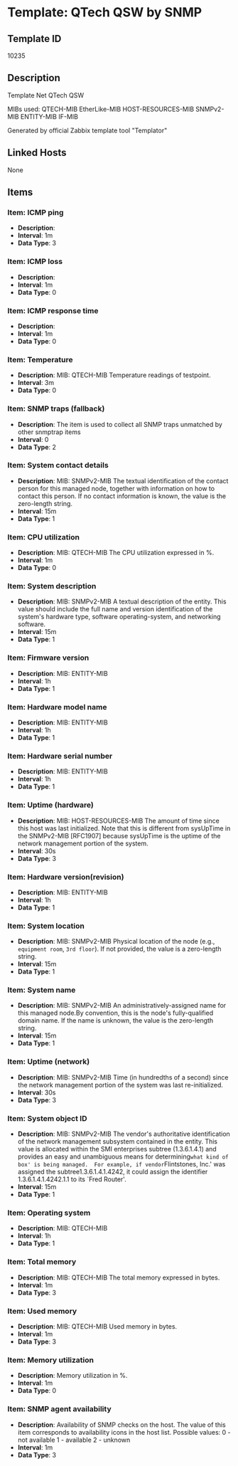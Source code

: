 # Template: QTech QSW by SNMP

## Template ID
10235

## Description
Template Net QTech QSW

MIBs used:
QTECH-MIB
EtherLike-MIB
HOST-RESOURCES-MIB
SNMPv2-MIB
ENTITY-MIB
IF-MIB

Generated by official Zabbix template tool "Templator"

## Linked Hosts
None

## Items

### Item: ICMP ping
- **Description**: 
- **Interval**: 1m
- **Data Type**: 3

### Item: ICMP loss
- **Description**: 
- **Interval**: 1m
- **Data Type**: 0

### Item: ICMP response time
- **Description**: 
- **Interval**: 1m
- **Data Type**: 0

### Item: Temperature
- **Description**: MIB: QTECH-MIB
Temperature readings of testpoint.
- **Interval**: 3m
- **Data Type**: 0

### Item: SNMP traps (fallback)
- **Description**: The item is used to collect all SNMP traps unmatched by other snmptrap items
- **Interval**: 0
- **Data Type**: 2

### Item: System contact details
- **Description**: MIB: SNMPv2-MIB
The textual identification of the contact person for this managed node, together with information on how to contact this person.  If no contact information is known, the value is the zero-length string.
- **Interval**: 15m
- **Data Type**: 1

### Item: CPU utilization
- **Description**: MIB: QTECH-MIB
The CPU utilization expressed in %.
- **Interval**: 1m
- **Data Type**: 0

### Item: System description
- **Description**: MIB: SNMPv2-MIB
A textual description of the entity. This value should
include the full name and version identification of the system's hardware type, software operating-system, and
networking software.
- **Interval**: 15m
- **Data Type**: 1

### Item: Firmware version
- **Description**: MIB: ENTITY-MIB
- **Interval**: 1h
- **Data Type**: 1

### Item: Hardware model name
- **Description**: MIB: ENTITY-MIB
- **Interval**: 1h
- **Data Type**: 1

### Item: Hardware serial number
- **Description**: MIB: ENTITY-MIB
- **Interval**: 1h
- **Data Type**: 1

### Item: Uptime (hardware)
- **Description**: MIB: HOST-RESOURCES-MIB
The amount of time since this host was last initialized. Note that this is different from sysUpTime in the SNMPv2-MIB [RFC1907] because sysUpTime is the uptime of the network management portion of the system.
- **Interval**: 30s
- **Data Type**: 3

### Item: Hardware version(revision)
- **Description**: MIB: ENTITY-MIB
- **Interval**: 1h
- **Data Type**: 1

### Item: System location
- **Description**: MIB: SNMPv2-MIB
Physical location of the node (e.g., `equipment room`, `3rd floor`). If not provided, the value is a zero-length string.
- **Interval**: 15m
- **Data Type**: 1

### Item: System name
- **Description**: MIB: SNMPv2-MIB
An administratively-assigned name for this managed node.By convention, this is the node's fully-qualified domain name.  If the name is unknown, the value is the zero-length string.
- **Interval**: 15m
- **Data Type**: 1

### Item: Uptime (network)
- **Description**: MIB: SNMPv2-MIB
Time (in hundredths of a second) since the network management portion of the system was last re-initialized.
- **Interval**: 30s
- **Data Type**: 3

### Item: System object ID
- **Description**: MIB: SNMPv2-MIB
The vendor's authoritative identification of the network management subsystem contained in the entity.  This value is allocated within the SMI enterprises subtree (1.3.6.1.4.1) and provides an easy and unambiguous means for determining`what kind of box' is being managed.  For example, if vendor`Flintstones, Inc.' was assigned the subtree1.3.6.1.4.1.4242, it could assign the identifier 1.3.6.1.4.1.4242.1.1 to its `Fred Router'.
- **Interval**: 15m
- **Data Type**: 1

### Item: Operating system
- **Description**: MIB: QTECH-MIB
- **Interval**: 1h
- **Data Type**: 1

### Item: Total memory
- **Description**: MIB: QTECH-MIB
The total memory expressed in bytes.
- **Interval**: 1m
- **Data Type**: 3

### Item: Used memory
- **Description**: MIB: QTECH-MIB
Used memory in bytes.
- **Interval**: 1m
- **Data Type**: 3

### Item: Memory utilization
- **Description**: Memory utilization in %.
- **Interval**: 1m
- **Data Type**: 0

### Item: SNMP agent availability
- **Description**: Availability of SNMP checks on the host. The value of this item corresponds to availability icons in the host list.
Possible values:
0 - not available
1 - available
2 - unknown
- **Interval**: 1m
- **Data Type**: 3

